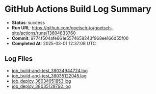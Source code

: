 # GitHub Actions Build Log Summary

- **Status**: success
- **Run URL**: https://github.com/goetsch-io/goetsch-site/actions/runs/13604833760
- **Commit**: 9774f504afe661e5574658243f968ee166d55f00
- **Completed At**: 2025-03-01 12:37:08 UTC

## Log Files

- [job_build-and-test_38034944724.log](/build_logs/github/job_build-and-test_38034944724.log)
- [job_build-and-test_38035122045.log](/build_logs/github/job_build-and-test_38035122045.log)
- [job_deploy_38034951853.log](/build_logs/github/job_deploy_38034951853.log)
- [job_deploy_38035128792.log](/build_logs/github/job_deploy_38035128792.log)

